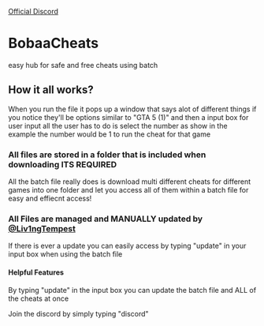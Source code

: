 [Official Discord](https://discord.gg/bHy6eRMNeV)

# BobaaCheats
easy hub for safe and free cheats using batch

## How it all works?
When you run the file it pops up a window that says alot of different things if you notice they'll be options similar to "GTA 5 (1)" and then a input box for user input all the user has to do is select the number as show in the example the number would be 1 to run the cheat for that game

### All files are stored in a folder that is included when downloading **ITS REQUIRED**
All the batch file really does is download multi different cheats for different games into one folder and let you access all of them within a batch file for easy and effiecnt access!


### All Files are managed and MANUALLY updated by [@Liv1ngTempest](https://www.youtube.com/@Liv1ngTempest)
If there is ever a update you can easily access by typing "update" in your input box when using the batch file

#### Helpful Features
By typing "update" in the input box you can update the batch file and ALL of the cheats at once

Join the discord by simply typing "discord" 
